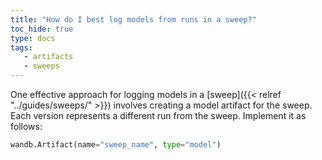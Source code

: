 ```yaml
---
title: "How do I best log models from runs in a sweep?"
toc_hide: true
type: docs
tags:
   - artifacts
   - sweeps
---
```

One effective approach for logging models in a [sweep]({{< relref "../guides/sweeps/" >}}) involves creating a model artifact for the sweep. Each version represents a different run from the sweep. Implement it as follows:

```python
wandb.Artifact(name="sweep_name", type="model")
```